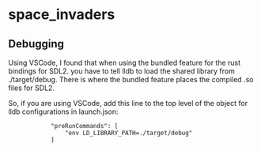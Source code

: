 # space_invaders

## Debugging

Using VSCode, I found that when using the bundled feature for the rust bindings for SDL2. you have to tell lldb to load the shared library from ./target/debug. 
There is where the bundled feature places the compiled .so files for SDL2.

So, if you are using VSCode, add this line to the top level of the object for lldb configurations in launch.json:
```
            "preRunCommands": [
                "env LD_LIBRARY_PATH=./target/debug"
            ]
```
